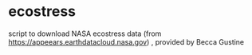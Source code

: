 # ecostress
script to download NASA ecostress data (from https://appeears.earthdatacloud.nasa.gov) , provided by Becca Gustine 

